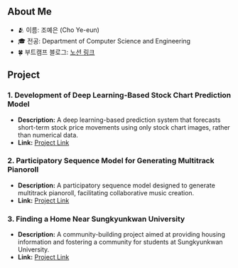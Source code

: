 ## About Me
- 🫂 이름: 조예은 (Cho Ye-eun)
- 🎓 전공: Department of Computer Science and Engineering
- 🍀 부트캠프 블로그: [노션 링크](https://www.notion.so/2304bfa9455f808d8641e9526cd6e1a3?v=2304bfa9455f8054a821000ce204a923)



## Project

### 1.  Development of Deep Learning-Based Stock Chart Prediction Model
- **Description:** A deep learning-based prediction system that forecasts short-term stock price movements using only stock chart images, rather than numerical data.
- **Link:** [Project Link](https://github.com/VAIV-SKKU)

### 2. Participatory Sequence Model for Generating Multitrack Pianoroll
- **Description:** A participatory sequence model designed to generate multitrack pianoroll, facilitating collaborative music creation.
- **Link:** [Project Link](https://github.com/AI-Project-Team13)

### 3. Finding a Home Near Sungkyunkwan University
- **Description:** A community-building project aimed at providing housing information and fostering a community for students at Sungkyunkwan University.
- **Link:** [Project Link](https://github.com/Kangsan419/SWE_Team2)

